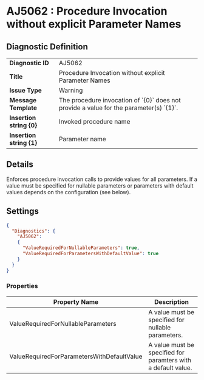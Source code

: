 # AJ5062 : Procedure Invocation without explicit Parameter Names

## Diagnostic Definition

<table>
  <tr>
    <td class="header"><b>Diagnostic ID</b></td>
    <td>AJ5062</td>
  </tr>
  <tr>
    <td class="header"><b>Title</b></td>
    <td>Procedure Invocation without explicit Parameter Names</td>
  </tr>
  <tr>
    <td class="header"><b>Issue Type</b></td>
    <td>Warning</td>
  </tr>
  <tr>
    <td class="header"><b>Message Template</b></td>
    <td>The procedure invocation of `{0}` does not provide a value for the parameter(s) `{1}`.</td>
  </tr>
    <tr>
    <td class="header"><b>Insertion string {0}</b></td>
    <td>Invoked procedure name</td>
  </tr>
  <tr>
    <td class="header"><b>Insertion string {1}</b></td>
    <td>Parameter name</td>
  </tr>

</table>

## Details

Enforces procedure invocation calls to provide values for all parameters. If a value must be specified for nullable
parameters or parameters with default values depends on the configuration (see below).


## Settings

```json
{
  "Diagnostics": {
    "AJ5062":
    {
      "ValueRequiredForNullableParameters": true,
      "ValueRequiredForParametersWithDefaultValue": true
    }
  }
}
```


### Properties

| Property Name                              | Description                                                   |
|--------------------------------------------|---------------------------------------------------------------|
| ValueRequiredForNullableParameters         | A value must be specified for nullable parameters.            |
| ValueRequiredForParametersWithDefaultValue | A value must be specified for paramters with a default value. |




